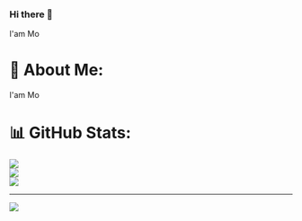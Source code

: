 ### Hi there 👋
I'am Mo 
# 💫 About Me:
I'am Mo 

# 📊 GitHub Stats:
![](https://github-readme-stats.vercel.app/api?username=chattarin052545&theme=dark&hide_border=false&include_all_commits=false&count_private=false)<br/>
![](https://github-readme-streak-stats.herokuapp.com/?user=chattarin052545&theme=dark&hide_border=false)<br/>
![](https://github-readme-stats.vercel.app/api/top-langs/?username=chattarin052545&theme=dark&hide_border=false&include_all_commits=false&count_private=false&layout=compact)

---
[![](https://visitcount.itsvg.in/api?id=chattarin052545&icon=0&color=0)](https://visitcount.itsvg.in)

<!-- Proudly created with GPRM ( https://gprm.itsvg.in ) -->
<!--
**chattarin052545/chattarin052545** is a ✨ _special_ ✨ repository because its `README.md` (this file) appears on your GitHub profile.

Here are some ideas to get you started:

- 🔭 I’m currently working on ...
- 🌱 I’m currently learning ...
- 👯 I’m looking to collaborate on ...
- 🤔 I’m looking for help with ...
- 💬 Ask me about ...
- 📫 How to reach me: ...
- 😄 Pronouns: ...
- ⚡ Fun fact: ...
-->
